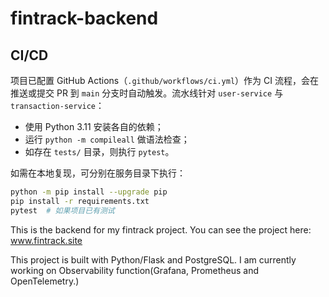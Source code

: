# fintrack-backend

## CI/CD

项目已配置 GitHub Actions（`.github/workflows/ci.yml`）作为 CI 流程，会在推送或提交 PR 到 `main` 分支时自动触发。流水线针对 `user-service` 与 `transaction-service`：

- 使用 Python 3.11 安装各自的依赖；
- 运行 `python -m compileall` 做语法检查；
- 如存在 `tests/` 目录，则执行 `pytest`。

如需在本地复现，可分别在服务目录下执行：

```bash
python -m pip install --upgrade pip
pip install -r requirements.txt
pytest  # 如果项目已有测试
```

This is the backend for my fintrack project. You can see the project here: www.fintrack.site

This project is built with Python/Flask and PostgreSQL. I am currently working on Observability function(Grafana, Prometheus and OpenTelemetry.)
